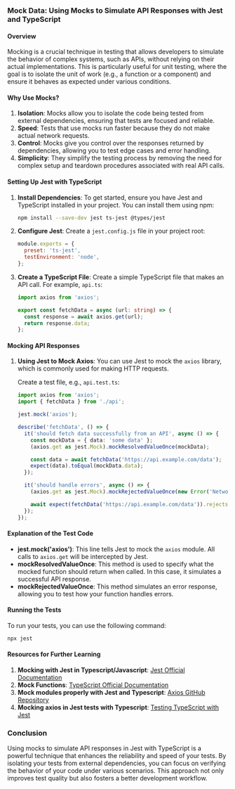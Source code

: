 ### Mock Data: Using Mocks to Simulate API Responses with Jest and TypeScript

#### Overview

Mocking is a crucial technique in testing that allows developers to simulate the behavior of complex systems, such as APIs, without relying on their actual implementations. This is particularly useful for unit testing, where the goal is to isolate the unit of work (e.g., a function or a component) and ensure it behaves as expected under various conditions.

#### Why Use Mocks?

1. **Isolation**: Mocks allow you to isolate the code being tested from external dependencies, ensuring that tests are focused and reliable.
2. **Speed**: Tests that use mocks run faster because they do not make actual network requests.
3. **Control**: Mocks give you control over the responses returned by dependencies, allowing you to test edge cases and error handling.
4. **Simplicity**: They simplify the testing process by removing the need for complex setup and teardown procedures associated with real API calls.

#### Setting Up Jest with TypeScript

1. **Install Dependencies**:
   To get started, ensure you have Jest and TypeScript installed in your project. You can install them using npm:

   ```bash
   npm install --save-dev jest ts-jest @types/jest
   ```

2. **Configure Jest**:
   Create a `jest.config.js` file in your project root:

   ```javascript
   module.exports = {
     preset: 'ts-jest',
     testEnvironment: 'node',
   };
   ```

3. **Create a TypeScript File**:
   Create a simple TypeScript file that makes an API call. For example, `api.ts`:

   ```typescript
   import axios from 'axios';

   export const fetchData = async (url: string) => {
     const response = await axios.get(url);
     return response.data;
   };
   ```

#### Mocking API Responses

1. **Using Jest to Mock Axios**:
   You can use Jest to mock the `axios` library, which is commonly used for making HTTP requests.

   Create a test file, e.g., `api.test.ts`:

   ```typescript
   import axios from 'axios';
   import { fetchData } from './api';

   jest.mock('axios');

   describe('fetchData', () => {
     it('should fetch data successfully from an API', async () => {
       const mockData = { data: 'some data' };
       (axios.get as jest.Mock).mockResolvedValueOnce(mockData);

       const data = await fetchData('https://api.example.com/data');
       expect(data).toEqual(mockData.data);
     });

     it('should handle errors', async () => {
       (axios.get as jest.Mock).mockRejectedValueOnce(new Error('Network Error'));

       await expect(fetchData('https://api.example.com/data')).rejects.toThrow('Network Error');
     });
   });
   ```

#### Explanation of the Test Code

- **jest.mock('axios')**: This line tells Jest to mock the `axios` module. All calls to `axios.get` will be intercepted by Jest.
- **mockResolvedValueOnce**: This method is used to specify what the mocked function should return when called. In this case, it simulates a successful API response.
- **mockRejectedValueOnce**: This method simulates an error response, allowing you to test how your function handles errors.

#### Running the Tests

To run your tests, you can use the following command:

```bash
npx jest
```

#### Resources for Further Learning

1. **Mocking with Jest in Typescript/Javascript**: [Jest Official Documentation]([https://jestjs.io/docs/getting-started](https://medium.com/@vivek.murarka/mocking-with-jest-in-typescript-javascript-d203699cc617))
2. **Mock Functions**: [TypeScript Official Documentation]([https://www.typescriptlang.org/docs/](https://jestjs.io/docs/mock-function-api))
3. **Mock modules properly with Jest and Typescript**: [Axios GitHub Repository]([https://github.com/axios/axios](https://dev.to/mattiz/mock-modules-properly-with-jest-and-typescript-3nao))
4. **Mocking axios in Jest tests with Typescript**: [Testing TypeScript with Jest]([https://dev.to/benawad/testing-typescript-with-jest-4f8e](https://www.csrhymes.com/2022/03/09/mocking-axios-with-jest-and-typescript.html))

### Conclusion

Using mocks to simulate API responses in Jest with TypeScript is a powerful technique that enhances the reliability and speed of your tests. By isolating your tests from external dependencies, you can focus on verifying the behavior of your code under various scenarios. This approach not only improves test quality but also fosters a better development workflow.

